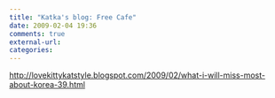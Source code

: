 ```yaml
---
title: "Katka's blog: Free Cafe"
date: 2009-02-04 19:36
comments: true
external-url:
categories:
---
```

<http://lovekittykatstyle.blogspot.com/2009/02/what-i-will-miss-most-about-korea-39.html>
